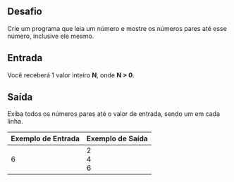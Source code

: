 ## Desafio

Crie um programa que leia um número e mostre os números pares até esse número, inclusive ele mesmo.

## Entrada

Você receberá 1 valor inteiro **N**, onde **N > 0**.

## Saída

Exiba todos os números pares até o valor de entrada, sendo um em cada linha. 
 
Exemplo de Entrada | Exemplo de Saída
--- | ---
6 | 2<br>4<br>6

